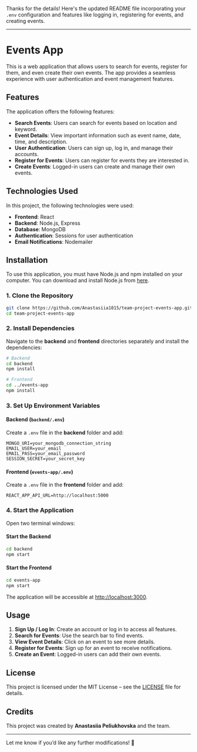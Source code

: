 Thanks for the details! Here's the updated README file incorporating your `.env` configuration and features like logging in, registering for events, and creating events.  

---

# Events App  

This is a web application that allows users to search for events, register for them, and even create their own events. The app provides a seamless experience with user authentication and event management features.  

## Features  

The application offers the following features:  

- **Search Events**: Users can search for events based on location and keyword.  
- **Event Details**: View important information such as event name, date, time, and description.  
- **User Authentication**: Users can sign up, log in, and manage their accounts.  
- **Register for Events**: Users can register for events they are interested in.  
- **Create Events**: Logged-in users can create and manage their own events.  

## Technologies Used  

In this project, the following technologies were used:  

- **Frontend**: React  
- **Backend**: Node.js, Express  
- **Database**: MongoDB  
- **Authentication**: Sessions for user authentication  
- **Email Notifications**: Nodemailer  

## Installation  

To use this application, you must have Node.js and npm installed on your computer. You can download and install Node.js from [here](https://nodejs.org/).  

### 1. Clone the Repository  

```bash
git clone https://github.com/Anastasiia1015/team-project-events-app.git
cd team-project-events-app
```

### 2. Install Dependencies  

Navigate to the **backend** and **frontend** directories separately and install the dependencies:  

```bash
# Backend
cd backend
npm install

# Frontend
cd ../events-app
npm install
```

### 3. Set Up Environment Variables  

#### **Backend (`backend/.env`)**  

Create a `.env` file in the **backend** folder and add:  

```env
MONGO_URI=your_mongodb_connection_string
EMAIL_USER=your_email
EMAIL_PASS=your_email_password
SESSION_SECRET=your_secret_key
```

#### **Frontend (`events-app/.env`)**  

Create a `.env` file in the **frontend** folder and add:  

```env
REACT_APP_API_URL=http://localhost:5000
```

### 4. Start the Application  

Open two terminal windows:  

#### **Start the Backend**  

```bash
cd backend
npm start
```

#### **Start the Frontend**  

```bash
cd events-app
npm start
```

The application will be accessible at [http://localhost:3000](http://localhost:3000).  

## Usage  

1. **Sign Up / Log In**: Create an account or log in to access all features.  
2. **Search for Events**: Use the search bar to find events.  
3. **View Event Details**: Click on an event to see more details.  
4. **Register for Events**: Sign up for an event to receive notifications.  
5. **Create an Event**: Logged-in users can add their own events.  

## License  

This project is licensed under the MIT License – see the [LICENSE](LICENSE) file for details.  

## Credits  

This project was created by **Anastasiia Peliukhovska** and the team.  

---

Let me know if you’d like any further modifications! 🚀